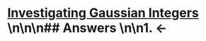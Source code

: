 # [Investigating Gaussian Integers](https://projecteuler.net/problem=153) \n\n\n## Answers \n\n1. &larr;
